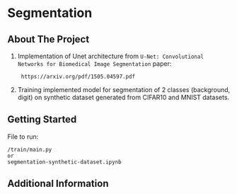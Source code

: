# Segmentation

## About The Project

1) Implementation of Unet architecture from `U-Net: Convolutional Networks for Biomedical Image Segmentation` paper:

        https://arxiv.org/pdf/1505.04597.pdf
    
2) Training implemented model for segmentation of 2 classes (background, digit) on synthetic dataset generated from CIFAR10 and MNIST datasets.

## Getting Started

File to run:

    /train/main.py 
    or 
    segmentation-synthetic-dataset.ipynb

## Additional Information


